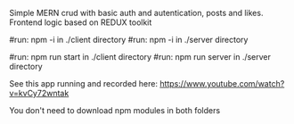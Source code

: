 Simple MERN crud with basic auth and autentication, posts and likes. Frontend logic based on REDUX toolkit

#run: npm -i in ./client directory
#run: npm -i in ./server directory

#run: npm run start in ./client directory
#run: npm run server in ./server directory

See this app running and recorded here:  https://www.youtube.com/watch?v=kvCy72wntak

You don't need to download npm modules in both folders
